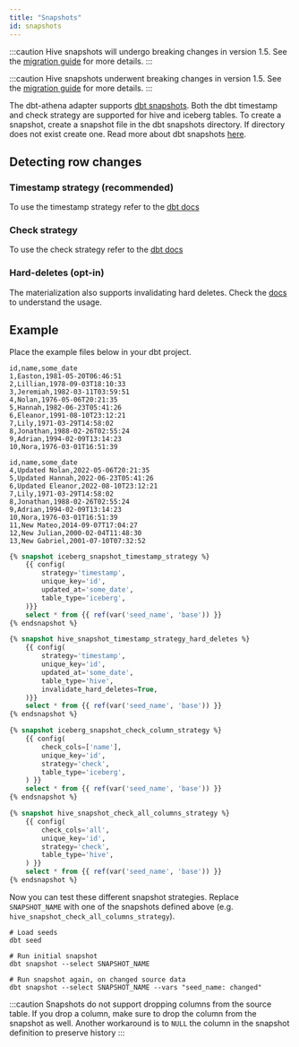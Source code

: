 ```yaml
---
title: "Snapshots"
id: snapshots
---
```


<VersionBlock lastVersion="1.4">

:::caution
Hive snapshots will undergo breaking changes in version 1.5. 
See the [migration guide](docs/migration/UPGRADE-1.5.md) for more details.
:::

</VersionBlock>

<VersionBlock firstVersion="1.5">

:::caution
Hive snapshots underwent breaking changes in version 1.5.
See the [migration guide](docs/migration/UPGRADE-1.5.md) for more details.
:::

</VersionBlock>

The dbt-athena adapter supports [dbt snapshots](https://docs.getdbt.com/docs/build/snapshots). Both the dbt timestamp and check strategy are supported for hive and iceberg tables. To create a snapshot, create a snapshot file in the dbt snapshots directory. If directory does not exist create one. Read more about dbt snapshots [here](https://docs.getdbt.com/docs/build/snapshots).

## Detecting row changes

### Timestamp strategy (recommended)

To use the timestamp strategy refer to the [dbt docs](https://docs.getdbt.com/docs/build/snapshots#timestamp-strategy-recommended)

### Check strategy

To use the check strategy refer to the [dbt docs](https://docs.getdbt.com/docs/build/snapshots#check-strategy)

### Hard-deletes (opt-in)

The materialization also supports invalidating hard deletes. Check the [docs](https://docs.getdbt.com/docs/build/snapshots#hard-deletes-opt-in) to understand the usage.

## Example

Place the example files below in your dbt project.

<File name='seeds/base.csv'>

```csv
id,name,some_date
1,Easton,1981-05-20T06:46:51
2,Lillian,1978-09-03T18:10:33
3,Jeremiah,1982-03-11T03:59:51
4,Nolan,1976-05-06T20:21:35
5,Hannah,1982-06-23T05:41:26
6,Eleanor,1991-08-10T23:12:21
7,Lily,1971-03-29T14:58:02
8,Jonathan,1988-02-26T02:55:24
9,Adrian,1994-02-09T13:14:23
10,Nora,1976-03-01T16:51:39
```

</File>

<File name='seeds/changed.csv'>

```csv
id,name,some_date
4,Updated Nolan,2022-05-06T20:21:35
5,Updated Hannah,2022-06-23T05:41:26
6,Updated Eleanor,2022-08-10T23:12:21
7,Lily,1971-03-29T14:58:02
8,Jonathan,1988-02-26T02:55:24
9,Adrian,1994-02-09T13:14:23
10,Nora,1976-03-01T16:51:39
11,New Mateo,2014-09-07T17:04:27
12,New Julian,2000-02-04T11:48:30
13,New Gabriel,2001-07-10T07:32:52
```

</File>


<File name='snapshots/iceberg_snapshot_timestamp_strategy.sql'>

```sql
{% snapshot iceberg_snapshot_timestamp_strategy %}
    {{ config(
        strategy='timestamp',
        unique_key='id',
        updated_at='some_date',
        table_type='iceberg',
    )}}
    select * from {{ ref(var('seed_name', 'base')) }}
{% endsnapshot %}

```

</File>

<File name='snapshots/hive_snapshot_timestamp_strategy_hard_deletes.sql'>

```sql
{% snapshot hive_snapshot_timestamp_strategy_hard_deletes %}
    {{ config(
        strategy='timestamp',
        unique_key='id',
        updated_at='some_date',
        table_type='hive',
        invalidate_hard_deletes=True,
    )}}
    select * from {{ ref(var('seed_name', 'base')) }}
{% endsnapshot %}
```

</File>

<File name='snapshots/iceberg_snapshot_check_column_strategy.sql'>

```sql
{% snapshot iceberg_snapshot_check_column_strategy %}
    {{ config(
        check_cols=['name'], 
        unique_key='id', 
        strategy='check',
        table_type='iceberg',
    ) }}
    select * from {{ ref(var('seed_name', 'base')) }}
{% endsnapshot %}
```

</File>

<File name='snapshots/hive_snapshot_check_all_columns_strategy.sql'>

```sql
{% snapshot hive_snapshot_check_all_columns_strategy %}
    {{ config(
        check_cols='all', 
        unique_key='id', 
        strategy='check',
        table_type='hive',
    ) }}
    select * from {{ ref(var('seed_name', 'base')) }}
{% endsnapshot %}
```

</File>

Now you can test these different snapshot strategies. Replace `SNAPSHOT_NAME` with one of the snapshots defined above (e.g. `hive_snapshot_check_all_columns_strategy`).

```shell
# Load seeds
dbt seed

# Run initial snapshot
dbt snapshot --select SNAPSHOT_NAME

# Run snapshot again, on changed source data
dbt snapshot --select SNAPSHOT_NAME --vars "seed_name: changed"
```

:::caution
Snapshots do not support dropping columns from the source table. If you drop a column, make sure to drop the column from the snapshot as well. Another workaround is to `NULL` the column in the snapshot definition to preserve history
:::

